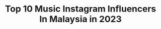 ---
title: Top 10 Music Instagram Influencers In Malaysia in 2023
description: >-
  Find top music Instagram influencers in Malaysia in 2023. Most popular hashtags: #malaysiancover #ootd #cover.
platform: Instagram
hits: 101
text_top: Identify the top-rated Instagram profiles on inBeat.
text_bottom: Our database holds 101 Instagram influencers like this in Malaysia for you to work with.
profiles:
  - username: "kuangtian_00"
    fullname: >-
      Kuang Tian
    bio: >-
      Actor.Musician.
    location: "Malaysia"
    followers: 12611
    engagement: 1433
    commentsToLikes: 0.019326
    id: ck6tvrfo3nuhs0j717tuomitu
    verified: false
    hashtags: "#coachss20, #ghostbride, #coachny, #netflixmy"
  - username: "uriahsk"
    fullname: >-
      Uriah 徐凯
    bio: >-
      1 Corinthians 13:4-5 On a Journey 🇲🇾🇨🇳 Singer-songwriter • Actor Managed by Idea Music - 012-3118776 Watch this 👇🏻
    location: "Malaysia"
    followers: 78535
    engagement: 660
    commentsToLikes: 0.008414
    id: ck5chxu5irnfp0i11jmpi9bbf
    verified: true
    hashtags: "#zenbook, #absoluteinfashion, #ootd, #clarinsmy"
  - username: "chaleedaxgilbert"
    fullname: >-
      🦋Chaleeda🦋
    bio: >-
      19 Netflix Original, The Stranded as Arisa ‘ปล่อย (Ploi)’ Official Music Video🎵🎶 for work; @gushcloudth 🤍
    location: "Malaysia"
    followers: 236623
    engagement: 822
    commentsToLikes: 0.004352
    id: ck0u137r5vnff0i19xpmk0jt4
    verified: true
    hashtags: "#kittykawaiixblogger, #v20series5g, #bethefocus"
  - username: "angelachingwan"
    fullname: >-
      許靖韻 Angela 小背心
    bio: >-
      EEG SINGER Music is life 💋 Job inquiry : angela.chingwan@gmail.com 《別為我好》《謝謝 對不起》￼👇🏻
    location: "Malaysia"
    followers: 126371
    engagement: 329
    commentsToLikes: 0.013236
    id: ck0vxozc9005q0i19l9ph3w3d
    verified: true
    hashtags: "#my25, #cover"
  - username: "kayeepo"
    fullname: >-
      譚嘉儀 𝒦𝒶𝓎𝑒𝑒 𝒯𝒶𝓂
    bio: >-
      Singer/ Actress/ TV Host, Music, Travel, Fashion, Motor Bike🏍 📩Job contact: Ella ☎️公司email : ella.heung@tvb.com.hk 🎥My Latest MV
    location: "Malaysia"
    followers: 163791
    engagement: 311
    commentsToLikes: 0.013859
    id: ck5c5ipe33jpk0i1117y74mln
    verified: true
    hashtags: "#mv, #happynight, #loveit, #reallyhocheng1107"
  - username: "tysnasaputra"
    fullname: >-
      TYSNA SAPUTRA
    bio: >-
      nice clothing, good music & BTS songs make me happy PRELOVED at @lemari.tysna . 📩 hallo.tysnasaputra@hotmail.com
    location: "Malaysia"
    followers: 178706
    engagement: 329
    commentsToLikes: 0.007469
    id: ck0uad0pvbyor0i19xo0jz8sy
    verified: false
    hashtags: "#antiputusnyambungterus, #tipsalatysna, #nonstopkreasiq"
  - username: "shahazwani_nafisha"
    fullname: >-
      𝑩𝒖𝒅𝒂𝒌 𝑺𝒖𝒑𝒓𝒊𝒔𝒆🤪💥
    bio: >-
      |19| UPSI🦋 DIPLOMA IN MUSIC🎤
    location: "Malaysia"
    followers: 5780
    engagement: 1264
    commentsToLikes: 0.030196
    id: ckap515xr9pz50i78bdnym3jh
    verified: false
    hashtags: "#malaysiancoversong, #coverlagu, #malaysiancover, #raya2020"
  - username: "karinahor"
    fullname: >-
      !             Karina🎀
    bio: >-
      Singer | Music | Travel 🎵 📩karinahor316@gmail.com ♥ 🎤 #Karina歌曲分享時間 💃🏻 #tripleHORdance ♥ Facebook🔍 www.facebook.com/karinahor ♥ YouTube頻道🎬
    location: "Malaysia"
    followers: 63402
    engagement: 170
    commentsToLikes: 0.006145
    id: ck5q8bwfg5en20i11x293lypl
    verified: false
    hashtags: "#foodie, #travel, #streetstyle, #macau"
  - username: "wafiyofficial._"
    fullname: >-
      𝓜𝓾𝓱𝓪𝓶𝓶𝓪𝓭 𝔀𝓪𝓯𝓲𝔂🐼✨
    bio: >-
      •15||🇲🇾 paid / gift review dm ‼️ •ℙ𝕖𝕟𝕪𝕒𝕟𝕪𝕚 / ℙ𝕖𝕝𝕒𝕜𝕠𝕟 @star.musicrecords •𝕄𝕒𝕟𝕒𝕘𝕖𝕣 @wafiy_officialfans •𝕤𝕖𝕔 𝕒𝕔𝕔 @wafiyofficial.__
    location: "Malaysia"
    followers: 127231
    engagement: 976
    commentsToLikes: 0.026394
    id: ck8t45jru5kwg0j78ssxwlj58
    verified: false
    hashtags: "#explore, #covermalaysia, #brokenheart, #jiwang"
  - username: "aisharetno02"
    fullname: >-
      Sharifah Aisha Retno
    bio: >-
      🇲🇾🇮🇩 B.Econs UM Sony Music @sonymusicmy @sonymusic_malaysia VOTE AISHA RETNO FOR VOKAL MANIA!!link below For Enquiries: +60 10-773 3649 (Aimeil)
    location: "Malaysia"
    followers: 13430
    engagement: 1025
    commentsToLikes: 0.041667
    id: ck5cl4vc2y94t0i11lmy6mtrh
    verified: false
    hashtags: "#retnosings, #terimakasihaishayuka, #vokalmania, #2daystogo"
---